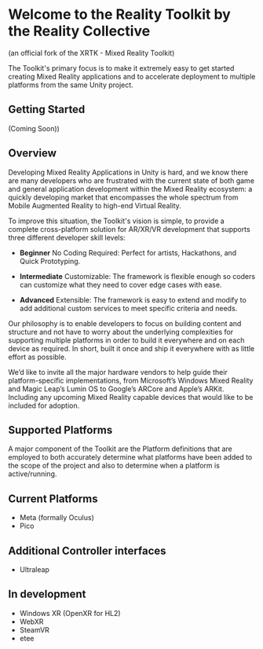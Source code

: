# Welcome to the Reality Toolkit by the Reality Collective
(an official fork of the XRTK - Mixed Reality Toolkit)

<!-- ![The Mixed Reality Toolkit](https://raw.githubusercontent.com/XRTK/XRTK-Core/development/images/Branding/XRTK_Logo_1200x250.png)-->

The Toolkit's primary focus is to make it extremely easy to get started creating Mixed Reality applications and to accelerate deployment to multiple platforms from the same Unity project.

## Getting Started

(Coming Soon))

## Overview

Developing Mixed Reality Applications in Unity is hard, and we know there are many developers who are frustrated with the current state of both game and general application development within the Mixed Reality ecosystem: a quickly developing market that encompasses the whole spectrum from Mobile Augmented Reality to high-end Virtual Reality.

To improve this situation, the Toolkit's vision is simple, to provide a complete cross-platform solution for AR/XR/VR development that supports three different developer skill levels:

- **Beginner** No Coding Required: Perfect for artists, Hackathons, and Quick Prototyping.

- **Intermediate** Customizable: The framework is flexible enough so coders can customize what they need to cover edge cases with ease.

- **Advanced** Extensible: The framework is easy to extend and modify to add additional custom services to meet specific criteria and needs.

Our philosophy is to enable developers to focus on building content and structure and not have to worry about the underlying complexities for supporting multiple platforms in order to build it everywhere and on each device as required.  In short, built it once and ship it everywhere with as little effort as possible.

We’d like to invite all the major hardware vendors to help guide their platform-specific implementations, from Microsoft’s Windows Mixed Reality and Magic Leap’s Lumin OS to Google’s ARCore and Apple’s ARKit.  Including any upcoming Mixed Reality capable devices that would like to be included for adoption.

## Supported Platforms

A major component of the Toolkit are the Platform definitions that are employed to both accurately determine what platforms have been added to the scope of the project and also to determine when a platform is active/running.

## Current Platforms

- Meta (formally Oculus)
- Pico

## Additional Controller interfaces

- Ultraleap


## In development

- Windows XR (OpenXR for HL2)
- WebXR
- SteamVR
- etee
